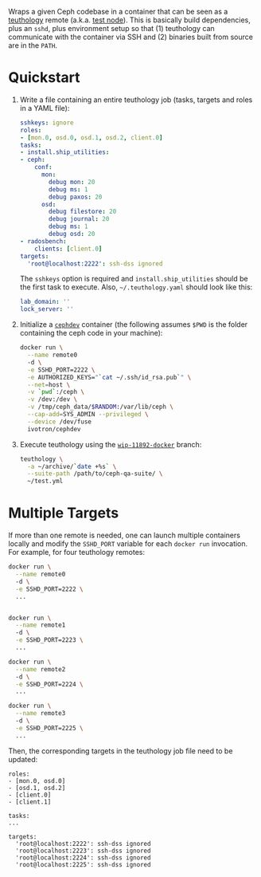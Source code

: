 Wraps a given Ceph codebase in a container that can be seen as
a [teuthology] remote (a.k.a. [test node][framework]). This is 
basically build dependencies, plus an `sshd`, plus environment setup 
so that (1) teuthology can communicate with the container via SSH and 
(2) binaries built from source are in the `PATH`.

# Quickstart

 1. Write a file containing an entire teuthology job (tasks, targets 
    and roles in a YAML file):

    ```yaml
    sshkeys: ignore
    roles:
    - [mon.0, osd.0, osd.1, osd.2, client.0]
    tasks:
    - install.ship_utilities:
    - ceph:
        conf:
          mon:
            debug mon: 20
            debug ms: 1
            debug paxos: 20
          osd:
            debug filestore: 20
            debug journal: 20
            debug ms: 1
            debug osd: 20
    - radosbench:
        clients: [client.0]
    targets:
      'root@localhost:2222': ssh-dss ignored
    ```

    The `sshkeys` option is required and `install.ship_utilities` 
    should be the first task to execute. Also, `~/.teuthology.yaml` 
    should look like this:

    ```yaml
    lab_domain: ''
    lock_server: ''
    ```

 2. Initialize a [`cephdev`][cdev] container (the following assumes 
    `$PWD` is the folder containing the ceph code in your machine):

    ```bash
    docker run \
      --name remote0
      -d \
      -e SSHD_PORT=2222 \
      -e AUTHORIZED_KEYS="`cat ~/.ssh/id_rsa.pub`" \
      --net=host \
      -v `pwd`:/ceph \
      -v /dev:/dev \
      -v /tmp/ceph_data/$RANDOM:/var/lib/ceph \
      --cap-add=SYS_ADMIN --privileged \
      --device /dev/fuse
      ivotron/cephdev
    ```

 3. Execute teuthology using the [`wip-11892-docker`][wip] branch:

    ```bash
    teuthology \
      -a ~/archive/`date +%s` \
      --suite-path /path/to/ceph-qa-suite/ \
      ~/test.yml
    ```

# Multiple Targets

If more than one remote is needed, one can launch multiple containers 
locally and modify the `SSHD_PORT` variable for each `docker run`
invocation. For example, for four teuthology remotes:

```bash
docker run \
  --name remote0
  -d \
  -e SSHD_PORT=2222 \
  ...


docker run \
  --name remote1
  -d \
  -e SSHD_PORT=2223 \
  ...

docker run \
  --name remote2
  -d \
  -e SSHD_PORT=2224 \
  ...

docker run \
  --name remote3
  -d \
  -e SSHD_PORT=2225 \
  ...
```

Then, the corresponding targets in the teuthology job file need to be 
updated:

```
roles:
- [mon.0, osd.0]
- [osd.1, osd.2]
- [client.0]
- [client.1]

tasks:
...

targets:
  'root@localhost:2222': ssh-dss ignored
  'root@localhost:2223': ssh-dss ignored
  'root@localhost:2224': ssh-dss ignored
  'root@localhost:2225': ssh-dss ignored
```

[teuthology]: http://github.com/ceph/teuthology
[cdev]: https://github.com/ivotron/docker-cephdev
[framework]: https://github.com/ceph/teuthology/blob/e5bdf368d5c802a40a8a82cae806fcc89ec12734/docs/COMPONENTS.rst
[wip]: https://github.com/ceph/teuthology/tree/wip-11892-docker
